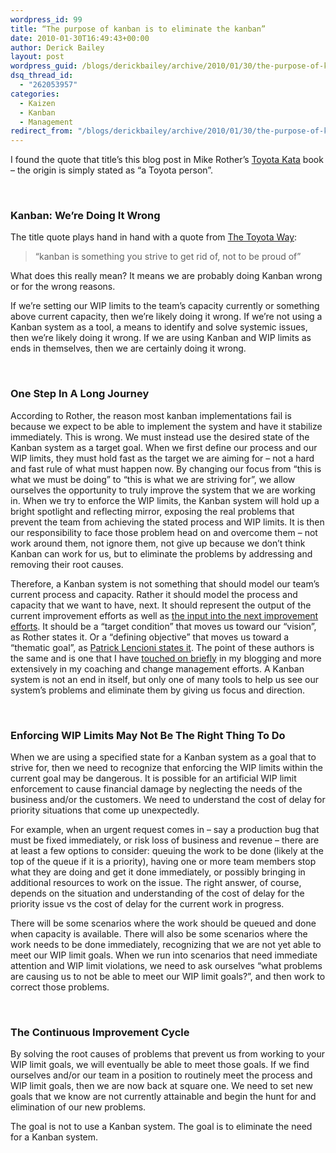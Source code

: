 ```yaml
---
wordpress_id: 99
title: “The purpose of kanban is to eliminate the kanban”
date: 2010-01-30T16:49:43+00:00
author: Derick Bailey
layout: post
wordpress_guid: /blogs/derickbailey/archive/2010/01/30/the-purpose-of-kanban-is-to-eliminate-the-kanban.aspx
dsq_thread_id:
  - "262053957"
categories:
  - Kaizen
  - Kanban
  - Management
redirect_from: "/blogs/derickbailey/archive/2010/01/30/the-purpose-of-kanban-is-to-eliminate-the-kanban.aspx/"
---
```

I found the quote that title’s this blog post in Mike Rother’s [Toyota Kata](http://www.amazon.com/Toyota-Kata-Managing-Improvement-Adaptiveness/dp/0071635238) book – the origin is simply stated as “a Toyota person”. 

&#160;

### Kanban: We’re Doing It Wrong

The title quote plays hand in hand with a quote from [The Toyota Way](http://www.amazon.com/Toyota-Way-Jeffrey-Liker/dp/0071392319): 

> “kanban is something you strive to get rid of, not to be proud of”

What does this really mean? It means we are probably doing Kanban wrong or for the wrong reasons. 

If we’re setting our WIP limits to the team’s capacity currently or something above current capacity, then we’re likely doing it wrong. If we’re not using a Kanban system as a tool, a means to identify and solve systemic issues, then we’re likely doing it wrong. If we are using Kanban and WIP limits as ends in themselves, then we are certainly doing it wrong.

&#160;

### One Step In A Long Journey

According to Rother, the reason most kanban implementations fail is because we expect to be able to implement the system and have it stabilize immediately. This is wrong. We must instead use the desired state of the Kanban system as a target goal. When we first define our process and our WIP limits, they must hold fast as the target we are aiming for – not a hard and fast rule of what must happen now. By changing our focus from “this is what we must be doing” to “this is what we are striving for”, we allow ourselves the opportunity to truly improve the system that we are working in. When we try to enforce the WIP limits, the Kanban system will hold up a bright spotlight and reflecting mirror, exposing the real problems that prevent the team from achieving the stated process and WIP limits. It is then our responsibility to face those problem head on and overcome them – not work around them, not ignore them, not give up because we don’t think Kanban can work for us, but to eliminate the problems by addressing and removing their root causes.

Therefore, a Kanban system is not something that should model our team’s current process and capacity. Rather it should model the process and capacity that we want to have, next. It should represent the output of the current improvement efforts as well as [the input into the next improvement efforts](http://blog.scottbellware.com/2008/12/nothing-fails-like-success-why.html). It should be a “target condition” that moves us toward our “vision”, as Rother states it. Or a “defining objective” that moves us toward a “thematic goal”, as [Patrick Lencioni states it](http://www.amazon.com/Silos-Politics-Turf-Wars-Competitors/dp/0787976385). The point of these authors is the same and is one that I have [touched on briefly](http://www.lostechies.com/blogs/derickbailey/archive/2009/02/20/one-team-one-aim-it-s-all-about-the-journey-not-the-goal.aspx) in my blogging and more extensively in my coaching and change management efforts. A Kanban system is not an end in itself, but only one of many tools to help us see our system’s problems and eliminate them by giving us focus and direction.

&#160;

### Enforcing WIP Limits May Not Be The Right Thing To Do

When we are using a specified state for a Kanban system as a goal that to strive for, then we need to recognize that enforcing the WIP limits within the current goal may be dangerous. It is possible for an artificial WIP limit enforcement to cause financial damage by neglecting the needs of the business and/or the customers. We need to understand the cost of delay for priority situations that come up unexpectedly.

For example, when an urgent request comes in – say a production bug that must be fixed immediately, or risk loss of business and revenue – there are at least a few options to consider: queuing the work to be done (likely at the top of the queue if it is a priority), having one or more team members stop what they are doing and get it done immediately, or possibly bringing in additional resources to work on the issue. The right answer, of course, depends on the situation and understanding of the cost of delay for the priority issue vs the cost of delay for the current work in progress.&#160; 

There will be some scenarios where the work should be queued and done when capacity is available. There will also be some scenarios where the work needs to be done immediately, recognizing that we are not yet able to meet our WIP limit goals. When we run into scenarios that need immediate attention and WIP limit violations, we need to ask ourselves “what problems are causing us to not be able to meet our WIP limit goals?”, and then work to correct those problems. 

&#160;

### The Continuous Improvement Cycle

By solving the root causes of problems that prevent us from working to your WIP limit goals, we will eventually be able to meet those goals. If we find ourselves and/or our team in a position to routinely meet the process and WIP limit goals, then we are now back at square one. We need to set new goals that we know are not currently attainable and begin the hunt for and elimination of our new problems.

The goal is not to use a Kanban system. The goal is to eliminate the need for a Kanban system.